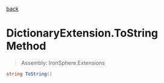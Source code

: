 ﻿

[back](/IronSphere.Extensions/types/DictionaryExtension)

# DictionaryExtension.ToString Method

> Assembly: IronSphere.Extensions

```csharp
string ToString()
```



 